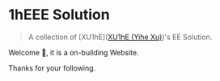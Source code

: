 # 1hEEE Solution

> A collection of [XU1hE]([XU1hE (Yihe Xu)](https://github.com/XU1hE))'s EE Solution. 

Welcome 👋, it is a on-building Website.

Thanks for your following. 
